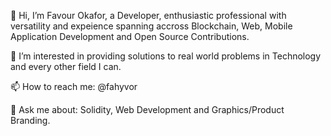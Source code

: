 👋 Hi, I’m Favour Okafor, a Developer, enthusiastic professional with versatility and expeience spanning accross Blockchain, Web, Mobile Application Development and Open Source Contributions.

👀 I’m interested in providing solutions to real world problems in Technology and every other field I can.

📫 How to reach me: @fahyvor

💬 Ask me about: Solidity, Web Development and Graphics/Product Branding.

<!---
Fahyvor/Fahyvor is a ✨ special ✨ repository because its `README.md` (this file) appears on your GitHub profile.
You can click the Preview link to take a look at your changes.
--->
